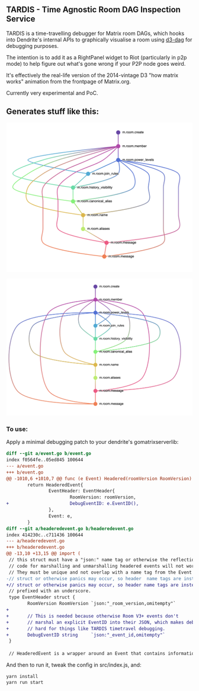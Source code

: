 ## TARDIS - Time Agnostic Room DAG Inspection Service

TARDIS is a time-travelling debugger for Matrix room DAGs, which hooks into
Dendrite's internal APIs to graphically visualise a room using [d3-dag](https://github.com/erikbrinkman/d3-dag) for
debugging purposes.

The intention is to add it as a RightPanel widget to Riot (particularly in p2p mode)
to help figure out what's gone wrong if your P2P node goes weird.

It's effectively the real-life version of the 2014-vintage D3 "how matrix
works" animation from the frontpage of Matrix.org.

Currently very experimental and PoC.

## Generates stuff like this:

![](img/sugiyama.png)

![](img/zherebko.png)

### To use:

Apply a minimal debugging patch to your dendrite's gomatrixserverlib:

```patch
diff --git a/event.go b/event.go
index f0564fe..05ed845 100644
--- a/event.go
+++ b/event.go
@@ -1010,6 +1010,7 @@ func (e Event) Headered(roomVersion RoomVersion) HeaderedEvent {
        return HeaderedEvent{
                EventHeader: EventHeader{
                        RoomVersion: roomVersion,
+                       DebugEventID: e.EventID(),
                },
                Event: e,
        }
diff --git a/headeredevent.go b/headeredevent.go
index 414230c..c711436 100644
--- a/headeredevent.go
+++ b/headeredevent.go
@@ -13,10 +13,15 @@ import (
 // this struct must have a "json:" name tag or otherwise the reflection
 // code for marshalling and unmarshalling headered events will not work.
 // They must be unique and not overlap with a name tag from the Event
-// struct or otherwise panics may occur, so header  name tags are instead
+// struct or otherwise panics may occur, so header name tags are instead
 // prefixed with an underscore.
 type EventHeader struct {
        RoomVersion RoomVersion `json:"_room_version,omitempty"`
+
+       // This is needed because otherwise Room V3+ events don't
+       // marshal an explicit EventID into their JSON, which makes debugging
+       // hard for things like TARDIS timetravel debugging.
+       DebugEventID string     `json:"_event_id,omitempty"`
 }
 
 // HeaderedEvent is a wrapper around an Event that contains information
```

And then to run it, tweak the config in src/index.js, and:

```
yarn install
yarn run start
```
